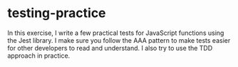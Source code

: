 # testing-practice
In this exercise, I write a few practical tests for JavaScript functions using the Jest library. I make sure you follow the AAA pattern to make tests easier for other developers to read and understand. I also try to use the TDD approach in practice.

